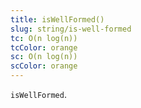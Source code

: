 ```yaml
---
title: isWellFormed()
slug: string/is-well-formed
tc: O(n log(n))
tcColor: orange
sc: O(n log(n))
scColor: orange
---
```

`isWellFormed`.